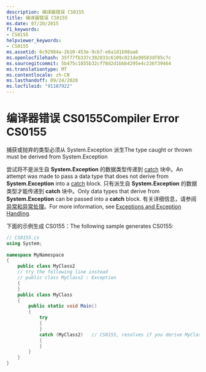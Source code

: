 ```yaml
---
description: 编译器错误 CS0155
title: 编译器错误 CS0155
ms.date: 07/20/2015
f1_keywords:
- CS0155
helpviewer_keywords:
- CS0155
ms.assetid: 6c92984a-2b10-453e-9cb7-e6a1d1b98aa6
ms.openlocfilehash: 35f77fb337c392833c6109c021de99583df85c7c
ms.sourcegitcommit: 5b475c1855b32cf78d2d1bbb4295e4c236f39464
ms.translationtype: MT
ms.contentlocale: zh-CN
ms.lasthandoff: 09/24/2020
ms.locfileid: "91187922"
---
```

# <a name="compiler-error-cs0155"></a><span data-ttu-id="62856-103">编译器错误 CS0155</span><span class="sxs-lookup"><span data-stu-id="62856-103">Compiler Error CS0155</span></span>

<span data-ttu-id="62856-104">捕获或抛弃的类型必须从 System.Exception 派生</span><span class="sxs-lookup"><span data-stu-id="62856-104">The type caught or thrown must be derived from System.Exception</span></span>  
  
 <span data-ttu-id="62856-105">尝试将不是派生自 **System.Exception** 的数据类型传递到 [catch](../language-reference/keywords/try-catch.md) 块中。</span><span class="sxs-lookup"><span data-stu-id="62856-105">An attempt was made to pass a data type that does not derive from **System.Exception** into a [catch](../language-reference/keywords/try-catch.md) block.</span></span> <span data-ttu-id="62856-106">只有派生自 **System.Exception** 的数据类型才能传递到 **catch** 块中。</span><span class="sxs-lookup"><span data-stu-id="62856-106">Only data types that derive from **System.Exception** can be passed into a **catch** block.</span></span> <span data-ttu-id="62856-107">有关详细信息，请参阅 [异常和异常处理](../programming-guide/exceptions/index.md)。</span><span class="sxs-lookup"><span data-stu-id="62856-107">For more information, see [Exceptions and Exception Handling](../programming-guide/exceptions/index.md).</span></span>  
  
 <span data-ttu-id="62856-108">下面的示例生成 CS0155：</span><span class="sxs-lookup"><span data-stu-id="62856-108">The following sample generates CS0155:</span></span>  
  
```csharp  
// CS0155.cs  
using System;  
  
namespace MyNamespace  
{  
    public class MyClass2  
    // try the following line instead  
    // public class MyClass2 : Exception  
    {  
    }  
    public class MyClass  
    {  
        public static void Main()  
        {  
            try  
            {  
            }  
            catch (MyClass2)   // CS0155, resolves if you derive MyClass2 from Exception  
            {  
            }  
        }  
    }  
}  
```
